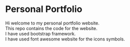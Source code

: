 # Personal Portfolio
Hi welcome to my personal portfolio website.\
This repo contains the code for the website.\
I have used bootstrap framework.\
I have used font awesome website for the icons symbols.
